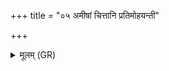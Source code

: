 +++
title = "०५ अमीषां चित्तानि प्रतिमोहयन्ती"

+++
<details><summary>मूलम् (GR)</summary>

अमीषां चित्तानि प्रतिमोहयन्ती  
गृहाणाङ्गान्य् अप्वे परेहि ।  
अभि प्रेहि निर् दह हृत्सु शोकैर्  
ग्राह्यामित्रांस् तमसा विध्य शत्रून् ॥
</details>